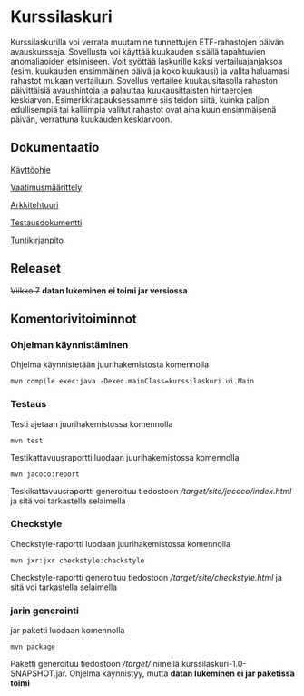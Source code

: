 # Kurssilaskuri

Kurssilaskurilla voi verrata muutamine tunnettujen ETF-rahastojen päivän avauskursseja. Sovellusta voi käyttää kuukauden sisällä tapahtuvien anomaliaoiden etsimiseen. Voit syöttää laskurille kaksi vertailuajanjaksoa (esim. kuukauden ensimmäinen päivä ja koko kuukausi) ja valita haluamasi rahastot mukaan vertailuun. Sovellus vertailee kuukausitasolla rahaston päivittäisiä avaushintoja ja palauttaa kuukausittaisten hintaerojen keskiarvon. Esimerkkitapauksessamme siis teidon siitä, kuinka paljon edullisempiä tai kalliimpia valitut rahastot ovat aina kuun ensimmäisenä päivän, verrattuna kuukauden keskiarvoon.

## Dokumentaatio

[Käyttöohje](https://github.com/Haimis/ot-harjoitustyo/blob/master/dokumentaatio/kayttoohje.md)

[Vaatimusmäärittely](https://github.com/Haimis/ot-harjoitustyo/blob/master/dokumentaatio/vaatimusmaarittely.md)

[Arkkitehtuuri](https://github.com/Haimis/ot-harjoitustyo/blob/master/dokumentaatio/arkkitehtuuri.md)

[Testausdokumentti](https://github.com/Haimis/ot-harjoitustyo/blob/master/dokumentaatio/testausdokumentti.md)

[Tuntikirjanpito](https://github.com/Haimis/ot-harjoitustyo/blob/master/dokumentaatio/tuntikirjanpito.md)

## Releaset

~~Viikko 7~~ **datan lukeminen ei toimi jar versiossa**

## Komentorivitoiminnot

### Ohjelman käynnistäminen

Ohjelma käynnistetään juurihakemistosta komennolla

```
mvn compile exec:java -Dexec.mainClass=kurssilaskuri.ui.Main
```

### Testaus

Testi ajetaan juurihakemistossa komennolla

```
mvn test
```

Testikattavuusraportti luodaan juurihakemistossa komennolla

```
mvn jacoco:report
```
Teskikattavuusraportti generoituu tiedostoon _/target/site/jacoco/index.html_ ja sitä voi tarkastella selaimella

### Checkstyle

Checkstyle-raportti luodaan juurihakemistossa komennolla

```
mvn jxr:jxr checkstyle:checkstyle
```
Checkstyle-raportti generoituu tiedostoon _/target/site/checkstyle.html_ ja sitä voi tarkastella selaimella

### jarin generointi

jar paketti luodaan komennolla 

```
mvn package
```
Paketti generoituu tiedostoon _/target/_ nimellä kurssilaskuri-1.0-SNAPSHOT.jar. Ohjelma käynnistyy, mutta **datan lukeminen ei jar paketissa toimi**
